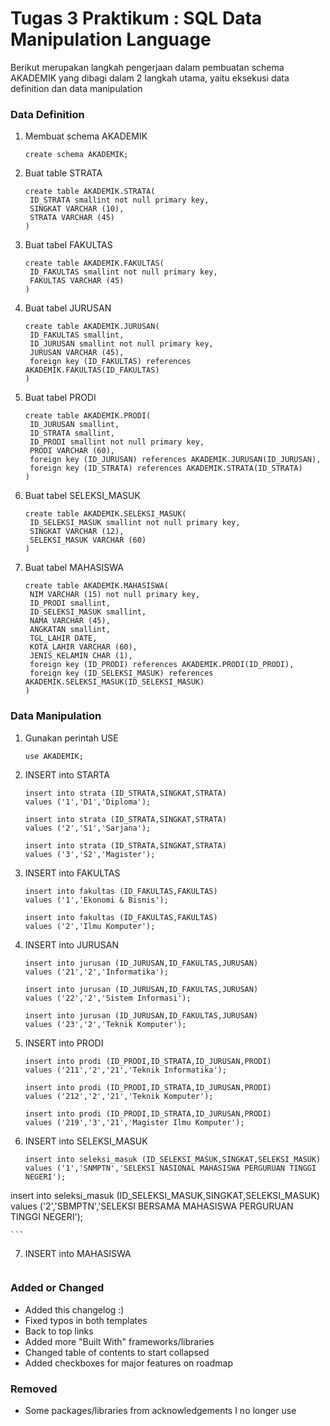 # Tugas 3 Praktikum : SQL Data Manipulation Language

Berikut merupakan langkah pengerjaan dalam pembuatan schema AKADEMIK yang dibagi dalam 2 langkah utama, yaitu eksekusi data definition dan data manipulation

### Data Definition
1. Membuat schema AKADEMIK
   ```
   create schema AKADEMIK;
   ```
2. Buat table STRATA
   ```
   create table AKADEMIK.STRATA(
	ID_STRATA smallint not null primary key,
	SINGKAT VARCHAR (10),
	STRATA VARCHAR (45)
   )
   ```
3. Buat tabel FAKULTAS
   ```
   create table AKADEMIK.FAKULTAS(
	ID_FAKULTAS smallint not null primary key,
	FAKULTAS VARCHAR (45)
   )
   ```
4. Buat tabel JURUSAN
   ```
   create table AKADEMIK.JURUSAN(
	ID_FAKULTAS smallint,	
	ID_JURUSAN smallint not null primary key,
	JURUSAN VARCHAR (45),
	foreign key (ID_FAKULTAS) references AKADEMIK.FAKULTAS(ID_FAKULTAS)
   )
   ```
5. Buat tabel PRODI
   ```
   create table AKADEMIK.PRODI(
	ID_JURUSAN smallint,
	ID_STRATA smallint,
	ID_PRODI smallint not null primary key,
	PRODI VARCHAR (60),
	foreign key (ID_JURUSAN) references AKADEMIK.JURUSAN(ID_JURUSAN),
	foreign key (ID_STRATA) references AKADEMIK.STRATA(ID_STRATA)
   )
   ```
6. Buat tabel SELEKSI_MASUK
   ```
   create table AKADEMIK.SELEKSI_MASUK(
	ID_SELEKSI_MASUK smallint not null primary key,
	SINGKAT VARCHAR (12),
	SELEKSI_MASUK VARCHAR (60)
   )
   ```
7. Buat tabel MAHASISWA
   ```
   create table AKADEMIK.MAHASISWA(
	NIM VARCHAR (15) not null primary key,
	ID_PRODI smallint,
	ID_SELEKSI_MASUK smallint,
	NAMA VARCHAR (45),
	ANGKATAN smallint,
	TGL_LAHIR DATE,
	KOTA_LAHIR VARCHAR (60),
	JENIS_KELAMIN CHAR (1),
	foreign key (ID_PRODI) references AKADEMIK.PRODI(ID_PRODI),
	foreign key (ID_SELEKSI_MASUK) references AKADEMIK.SELEKSI_MASUK(ID_SELEKSI_MASUK)
   )
   ```

### Data Manipulation
1. Gunakan perintah USE
   ```
   use AKADEMIK;
   ```
2. INSERT into STARTA
   ```
   insert into strata (ID_STRATA,SINGKAT,STRATA)
   values ('1','D1','Diploma');

   insert into strata (ID_STRATA,SINGKAT,STRATA)
   values ('2','S1','Sarjana');

   insert into strata (ID_STRATA,SINGKAT,STRATA)
   values ('3','S2','Magister');
   ```
3. INSERT into FAKULTAS
   ```
   insert into fakultas (ID_FAKULTAS,FAKULTAS)
   values ('1','Ekonomi & Bisnis');

   insert into fakultas (ID_FAKULTAS,FAKULTAS)
   values ('2','Ilmu Komputer');
   ```
4. INSERT into JURUSAN
    ```
    insert into jurusan (ID_JURUSAN,ID_FAKULTAS,JURUSAN)
    values ('21','2','Informatika');

    insert into jurusan (ID_JURUSAN,ID_FAKULTAS,JURUSAN)
    values ('22','2','Sistem Informasi');

    insert into jurusan (ID_JURUSAN,ID_FAKULTAS,JURUSAN)
    values ('23','2','Teknik Komputer');
    ```
5. INSERT into PRODI
    ```
    insert into prodi (ID_PRODI,ID_STRATA,ID_JURUSAN,PRODI)
    values ('211','2','21','Teknik Informatika');

    insert into prodi (ID_PRODI,ID_STRATA,ID_JURUSAN,PRODI)
    values ('212','2','21','Teknik Komputer');

    insert into prodi (ID_PRODI,ID_STRATA,ID_JURUSAN,PRODI)
    values ('219','3','21','Magister Ilmu Komputer');
    ```
6. INSERT into SELEKSI_MASUK
    ```
    insert into seleksi_masuk (ID_SELEKSI_MASUK,SINGKAT,SELEKSI_MASUK)
    values ('1','SNMPTN','SELEKSI NASIONAL MAHASISWA PERGURUAN TINGGI NEGERI');

insert into seleksi_masuk (ID_SELEKSI_MASUK,SINGKAT,SELEKSI_MASUK)
values ('2','SBMPTN','SELEKSI BERSAMA MAHASISWA PERGURUAN TINGGI NEGERI');

    ```
7. INSERT into MAHASISWA
    ```
    ```

### Added or Changed
- Added this changelog :)
- Fixed typos in both templates
- Back to top links
- Added more "Built With" frameworks/libraries
- Changed table of contents to start collapsed
- Added checkboxes for major features on roadmap

### Removed

- Some packages/libraries from acknowledgements I no longer use
